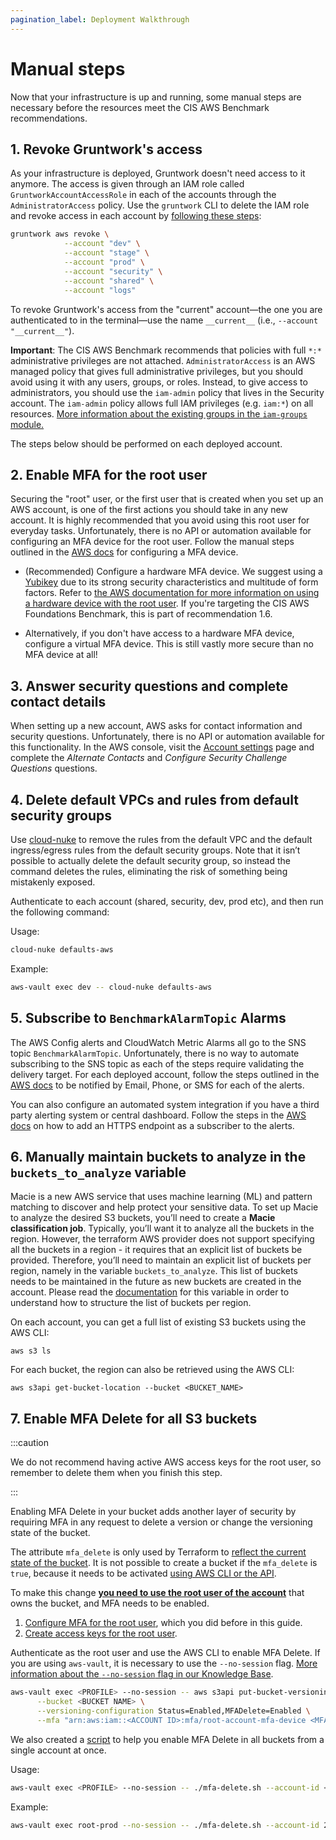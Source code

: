 ```yaml
---
pagination_label: Deployment Walkthrough
---
```


# Manual steps

Now that your infrastructure is up and running, some manual steps are necessary before the resources meet the CIS AWS Benchmark recommendations.

## 1. Revoke Gruntwork's access

As your infrastructure is deployed, Gruntwork doesn't need access to it anymore. The access is given through an IAM role called `GruntworkAccountAccessRole` in each of the accounts through the `AdministratorAccess` policy. Use the `gruntwork` CLI to delete the IAM role and revoke access in each account by [following these steps](https://github.com/gruntwork-io/gruntwork#revoking-access-to-aws):

```bash
gruntwork aws revoke \
            --account "dev" \
            --account "stage" \
            --account "prod" \
            --account "security" \
            --account "shared" \
            --account "logs"
```

To revoke Gruntwork's access from the "current" account—the one you are authenticated to in the terminal—use the name
`__current__` (i.e., `--account "__current__"`).


**Important**: The CIS AWS Benchmark recommends that policies with full `*:*` administrative privileges are not attached. `AdministratorAccess` is an AWS managed policy that gives full administrative privileges, but you should avoid using it with any users, groups, or roles. Instead, to give access to administrators, you should use the `iam-admin` policy that lives in the Security account. The `iam-admin` policy allows full IAM privileges (e.g. `iam:*`) on all resources. [More information about the existing groups in the `iam-groups` module.](https://github.com/gruntwork-io/terraform-aws-security/tree/main/modules/iam-groups)

The steps below should be performed on each deployed account.

## 2. Enable MFA for the root user

Securing the "root" user, or the first user that is created when you set up an AWS account, is one of the
first actions you should take in any new account. It is highly recommended that you avoid using this root user for everyday tasks. Unfortunately, there is no API or automation available for configuring an MFA device for the
root user. Follow the manual steps outlined in the [AWS docs](https://docs.aws.amazon.com/IAM/latest/UserGuide/id_root-user.html#id_root-user_manage_mfa) for configuring a MFA device.

- (Recommended) Configure a hardware MFA device. We suggest using a
[Yubikey](https://www.yubico.com/) due to its strong security characteristics and multitude of form
factors. Refer to
[the AWS documentation for more information on using a hardware device with the root user](https://docs.aws.amazon.com/IAM/latest/UserGuide/id_credentials_mfa_enable_physical.html#enable-hw-mfa-for-root). If you're targeting the CIS AWS Foundations Benchmark, this is part of recommendation 1.6.

- Alternatively, if you don't have access to a hardware MFA device, configure a virtual MFA device. This is still vastly more secure than no MFA device at all!

## 3. Answer security questions and complete contact details

When setting up a new account, AWS asks for contact information and security questions. Unfortunately, there is no API or automation available for this functionality. In the AWS console, visit the [Account settings](https://console.aws.amazon.com/billing/home?#/account) page and complete the _Alternate Contacts_ and _Configure Security Challenge Questions_ questions.


## 4. Delete default VPCs and rules from default security groups

Use [cloud-nuke](https://github.com/gruntwork-io/cloud-nuke) to remove the rules from the default VPC and the default ingress/egress rules from the default security groups. Note that it isn’t possible to actually delete the default security group, so instead the command deletes the rules, eliminating the risk of something being mistakenly exposed.

Authenticate to each account (shared, security, dev, prod etc), and then run the following command:

Usage:
```bash
cloud-nuke defaults-aws
```

Example:
```bash
aws-vault exec dev -- cloud-nuke defaults-aws
```

## 5. Subscribe to `BenchmarkAlarmTopic` Alarms

The AWS Config alerts and CloudWatch Metric Alarms all go to the SNS topic `BenchmarkAlarmTopic`. Unfortunately, there is no way to automate
subscribing to the SNS topic as each of the steps require validating the delivery target. For each deployed account, follow the steps outlined in
the [AWS docs](https://docs.aws.amazon.com/sns/latest/dg/sns-user-notifications.html) to be notified by Email, Phone,
or SMS for each of the alerts.

You can also configure an automated system integration if you have a third party alerting system or central dashboard.
Follow the steps in the [AWS
docs](https://docs.aws.amazon.com/sns/latest/dg/sns-http-https-endpoint-as-subscriber.html) on how to add an HTTPS endpoint as a subscriber to the alerts.

## 6. Manually maintain buckets to analyze in the `buckets_to_analyze` variable

Macie is a new AWS service that uses machine learning (ML) and pattern matching to discover and help protect your sensitive
data. To set up Macie to analyze the desired S3 buckets, you’ll need to create a **Macie classification job**. Typically,
you’ll want it to analyze all the buckets in the region. However, the terraform AWS provider does not support specifying
all the buckets in a region - it requires that an explicit list of buckets be provided. Therefore, you’ll
need to maintain an explicit list of buckets per region, namely in the variable `buckets_to_analyze`. This list of buckets needs to be maintained in the future as new buckets are created in the account. Please read the
[documentation](https://github.com/gruntwork-io/terraform-aws-cis-service-catalog/blob/master/modules/security/macie/variables.tf#L21-L30)
for this variable in order to understand how to structure the list of buckets per region.

On each account, you can get a full list of existing S3 buckets using the AWS CLI:

```
aws s3 ls
```

For each bucket, the region can also be retrieved using the AWS CLI:


```
aws s3api get-bucket-location --bucket <BUCKET_NAME>
```


## 7. Enable MFA Delete for all S3 buckets

:::caution

We do not recommend having active AWS access keys for the root user, so remember to delete them when you finish this step.

:::

Enabling MFA Delete in your bucket adds another layer of security by requiring MFA in any request to delete a version or change the versioning state of the bucket.

The attribute `mfa_delete` is only used by Terraform to [reflect the current state of the bucket](https://registry.terraform.io/providers/hashicorp/aws/latest/docs/resources/s3_bucket#mfa_delete). It is not possible to create a bucket if the `mfa_delete` is `true`, because it needs to be activated [using AWS CLI or the API](https://docs.aws.amazon.com/AmazonS3/latest/userguide/MultiFactorAuthenticationDelete.html).

To make this change [**you need to use the root user of the account**](https://docs.aws.amazon.com/general/latest/gr/root-vs-iam.html#aws_tasks-that-require-root) that owns the bucket, and MFA needs to be enabled.

1. [Configure MFA for the root user](https://docs.aws.amazon.com/IAM/latest/UserGuide/id_root-user.html#id_root-user_manage_mfa), which you did before in this guide.
2. [Create access keys for the root user](https://docs.aws.amazon.com/IAM/latest/UserGuide/id_root-user.html#id_root-user_manage_add-key).

Authenticate as the root user and use the AWS CLI to enable MFA Delete. If you are using `aws-vault`, it is necessary to use the `--no-session` flag. [More information about the `--no-session` flag in our Knowledge Base](https://github.com/gruntwork-io/knowledge-base/discussions/647).

```bash
aws-vault exec <PROFILE> --no-session -- aws s3api put-bucket-versioning --region <REGION> \
      --bucket <BUCKET NAME> \
      --versioning-configuration Status=Enabled,MFADelete=Enabled \
      --mfa "arn:aws:iam::<ACCOUNT ID>:mfa/root-account-mfa-device <MFA CODE>"
```

We also created a [script](https://github.com/gruntwork-io/terraform-aws-security/tree/main/modules/private-s3-bucket#how-do-you-enable-mfa-delete) to help you enable MFA Delete in all buckets from a single account at once.

Usage:

 ```bash
 aws-vault exec <PROFILE> --no-session -- ./mfa-delete.sh --account-id <ACCOUNT ID>
 ```

Example:

 ```bash
 aws-vault exec root-prod --no-session -- ./mfa-delete.sh --account-id 226486542153
 ```


<!-- ##DOCS-SOURCER-START
{"sourcePlugin":"local-copier","hash":"402d73f62a8fa3b89d18d1decb3ebeba"}
##DOCS-SOURCER-END -->
